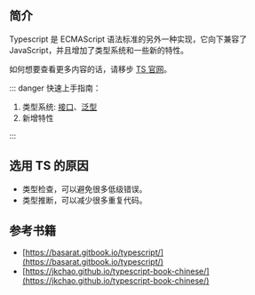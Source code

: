 <PageHeader content="Typescript: JS 类型检查工具" />

## 简介

Typescript 是 ECMAScript 语法标准的另外一种实现，它向下兼容了 JavaScript，并且增加了类型系统和一些新的特性。

如何想要查看更多内容的话，请移步 [TS 官网](https://www.typescriptlang.org/)。

::: danger 快速上手指南：

1. 类型系统: [接口](/packages/ts/type-system#什么是接口)、[泛型](/packages/ts/type-system#什么是泛型)
2. 新增特性

:::

## 选用 TS 的原因

- 类型检查，可以避免很多低级错误。
- 类型推断，可以减少很多重复代码。

## 参考书籍

- [https://basarat.gitbook.io/typescript/](https://basarat.gitbook.io/typescript/)
- [https://jkchao.github.io/typescript-book-chinese/](https://jkchao.github.io/typescript-book-chinese/)
